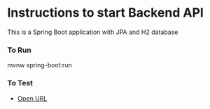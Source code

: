 # Instructions to start Backend API

This is a Spring Boot application with JPA and H2 database

### To Run
 mvnw spring-boot:run

### To Test
* [Open URL ](http://localhost:8080/api/features)
 
 